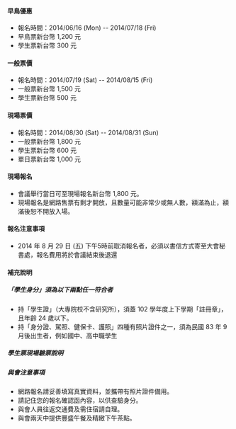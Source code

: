 #### 早鳥優惠
- 報名時間：2014/06/16 (Mon) -- 2014/07/18 (Fri)
- 早鳥票新台幣 1,200 元
- 學生票新台幣 300 元

#### 一般票價
- 報名時間：2014/07/19 (Sat) -- 2014/08/15 (Fri)
- 一般票新台幣 1,500 元
- 學生票新台幣 500 元

#### 現場票價
- 報名時間：2014/08/30 (Sat) -- 2014/08/31 (Sun)
- 一般票新台幣 1,800 元
- 學生票新台幣 600 元
- 單日票新台幣 1,000 元

#### 現場報名

- 會議舉行當日可至現場報名新台幣 1,800 元。
- 現場報名是網路售票有剩才開放，且數量可能非常少或無人數，額滿為止，額滿後恕不開放入場。

#### 報名注意事項

- 2014 年 8 月 29 日 (五) 下午5時前取消報名者，必須以書信方式寄至大會秘書處，報名費用將於會議結束後退還


#### 補充說明

##### 「學生身分」須為以下兩點任一符合者

- 持「學生證」（大專院校不含研究所），須蓋 102 學年度上下學期「註冊章」，且年齡 24 歲以下。
- 持「身分證、駕照、健保卡、護照」四種有照片證件之一，須為民國 83 年 9 月後出生者，例如國中、高中職學生

##### 學生票現場驗票說明


##### 與會注意事項

- 網路報名請妥善填寫真實資料，並攜帶有照片證件備用。
- 請記住您的報名確認函內容，以供查驗身分。
- 與會人員往返交通費及需住宿請自理。
- 與會兩天中提供豐盛午餐及精緻下午茶點。